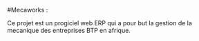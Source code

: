 #Mecaworks : 

Ce projet est un progiciel web ERP qui a pour but la gestion de la mecanique des entreprises BTP en afrique.

